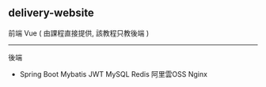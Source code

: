 delivery-website 
---

前端
Vue ( 由課程直接提供, 該教程只教後端 )

---

後端
- Spring Boot
Mybatis
JWT
MySQL
Redis
阿里雲OSS
Nginx
